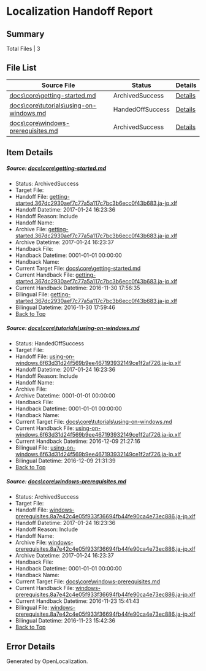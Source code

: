 # <a name='report-top'></a> Localization Handoff Report

## Summary
 Total Files | 3

## File List
 Source File | Status | Details 
 ----------- | ------ | ------- 
 [docs\core\getting-started.md](https://github.com/dotnet/docs/blob/a8019c9fc25ef458aa555743e61cd83a3beb11ed/docs/core/getting-started.md) | ArchivedSuccess | [Details](#5fa4fd69c6f5c427cb60af71b6c608975a8b36c743)
 [docs\core\tutorials\using-on-windows.md](https://github.com/dotnet/docs/blob/a8019c9fc25ef458aa555743e61cd83a3beb11ed/docs/core/tutorials/using-on-windows.md) | HandedOffSuccess | [Details](#446ada6d325a81f9c0078e4771866d99af341aed127)
 [docs\core\windows-prerequisites.md](https://github.com/dotnet/docs/blob/a8019c9fc25ef458aa555743e61cd83a3beb11ed/docs/core/windows-prerequisites.md) | ArchivedSuccess | [Details](#b5c088da7d1155414a08995ae0d72154af891190131)

## Item Details
##### <a name='5fa4fd69c6f5c427cb60af71b6c608975a8b36c743'></a> Source: [docs\core\getting-started.md](https://github.com/dotnet/docs/blob/a8019c9fc25ef458aa555743e61cd83a3beb11ed/docs/core/getting-started.md)
* Status: ArchivedSuccess
* Target File: 
* Handoff File: [getting-started.367dc2930aef7c77a5a117c7bc3b6ecc0f43b683.ja-jp.xlf](https://github.com/dotnet/docs.handoff/blob/59bcc25da5657515abc892065e2f9d8f233e8b8e/ol-handoff/dotnet/docs.ja-jp/master/dotnet-core/getting-started.367dc2930aef7c77a5a117c7bc3b6ecc0f43b683.ja-jp.xlf)
* Handoff Datetime: 2017-01-24 16:23:36
* Handoff Reason: Include
* Handoff Name: 
* Archive File: [getting-started.367dc2930aef7c77a5a117c7bc3b6ecc0f43b683.ja-jp.xlf](https://github.com/dotnet/docs.handoff/blob/c6c4840d0bfe2c1a41d327909496a49a0b172417/ol-archive/dotnet/docs.ja-jp/master/dotnet-core/getting-started.367dc2930aef7c77a5a117c7bc3b6ecc0f43b683.ja-jp.xlf)
* Archive Datetime: 2017-01-24 16:23:37
* Handback File: 
* Handback Datetime: 0001-01-01 00:00:00
* Handback Name: 
* Current Target File: [docs\core\getting-started.md](https://github.com/dotnet/docs.ja-jp/blob/e5349e87906c22a22e0e20845a73497c2e8b0b64/docs/core/getting-started.md)
* Current Handback File: [getting-started.367dc2930aef7c77a5a117c7bc3b6ecc0f43b683.ja-jp.xlf](https://github.com/dotnet/docs.handback/blob/ce6819634dc2d17616396fe5f387c257e6c0e2a5/ol-handback/dotnet/docs.ja-jp/master/ht-p1/getting-started.367dc2930aef7c77a5a117c7bc3b6ecc0f43b683.ja-jp.xlf)
* Current Handback Datetime: 2016-11-30 17:56:35
* Bilingual File: [getting-started.367dc2930aef7c77a5a117c7bc3b6ecc0f43b683.ja-jp.xlf](https://github.com/dotnet/docs.handback/blob/ce6819634dc2d17616396fe5f387c257e6c0e2a5/ol-handback/dotnet/docs.ja-jp/master/ht-p1/getting-started.367dc2930aef7c77a5a117c7bc3b6ecc0f43b683.ja-jp.xlf)
* Bilingual Datetime: 2016-11-30 17:59:46
* [Back to Top](#report-top)

##### <a name='446ada6d325a81f9c0078e4771866d99af341aed127'></a> Source: [docs\core\tutorials\using-on-windows.md](https://github.com/dotnet/docs/blob/a8019c9fc25ef458aa555743e61cd83a3beb11ed/docs/core/tutorials/using-on-windows.md)
* Status: HandedOffSuccess
* Target File: 
* Handoff File: [using-on-windows.6f63d31d24f569b9ee467193932149ce1f2af726.ja-jp.xlf](https://github.com/dotnet/docs.handoff/blob/59bcc25da5657515abc892065e2f9d8f233e8b8e/ol-handoff/dotnet/docs.ja-jp/master/dotnet-core/using-on-windows.6f63d31d24f569b9ee467193932149ce1f2af726.ja-jp.xlf)
* Handoff Datetime: 2017-01-24 16:23:36
* Handoff Reason: Include
* Handoff Name: 
* Archive File: 
* Archive Datetime: 0001-01-01 00:00:00
* Handback File: 
* Handback Datetime: 0001-01-01 00:00:00
* Handback Name: 
* Current Target File: [docs\core\tutorials\using-on-windows.md](https://github.com/dotnet/docs.ja-jp/blob/30e05373ed46ece5ab6a9b00be2003185d06322b/docs/core/tutorials/using-on-windows.md)
* Current Handback File: [using-on-windows.6f63d31d24f569b9ee467193932149ce1f2af726.ja-jp.xlf](https://github.com/dotnet/docs.handback/blob/351a1ed25674ad55a3bbe3ad67eda6ed0d7f87ac/ol-handback/dotnet/docs.ja-jp/master/ht-p1/using-on-windows.6f63d31d24f569b9ee467193932149ce1f2af726.ja-jp.xlf)
* Current Handback Datetime: 2016-12-09 21:27:16
* Bilingual File: [using-on-windows.6f63d31d24f569b9ee467193932149ce1f2af726.ja-jp.xlf](https://github.com/dotnet/docs.handback/blob/351a1ed25674ad55a3bbe3ad67eda6ed0d7f87ac/ol-handback/dotnet/docs.ja-jp/master/ht-p1/using-on-windows.6f63d31d24f569b9ee467193932149ce1f2af726.ja-jp.xlf)
* Bilingual Datetime: 2016-12-09 21:31:39
* [Back to Top](#report-top)

##### <a name='b5c088da7d1155414a08995ae0d72154af891190131'></a> Source: [docs\core\windows-prerequisites.md](https://github.com/dotnet/docs/blob/a8019c9fc25ef458aa555743e61cd83a3beb11ed/docs/core/windows-prerequisites.md)
* Status: ArchivedSuccess
* Target File: 
* Handoff File: [windows-prerequisites.8a7e42c4e05f933f36694fb44fe90ca4e73ec886.ja-jp.xlf](https://github.com/dotnet/docs.handoff/blob/59bcc25da5657515abc892065e2f9d8f233e8b8e/ol-handoff/dotnet/docs.ja-jp/master/dotnet-core/windows-prerequisites.8a7e42c4e05f933f36694fb44fe90ca4e73ec886.ja-jp.xlf)
* Handoff Datetime: 2017-01-24 16:23:36
* Handoff Reason: Include
* Handoff Name: 
* Archive File: [windows-prerequisites.8a7e42c4e05f933f36694fb44fe90ca4e73ec886.ja-jp.xlf](https://github.com/dotnet/docs.handoff/blob/c6c4840d0bfe2c1a41d327909496a49a0b172417/ol-archive/dotnet/docs.ja-jp/master/dotnet-core/windows-prerequisites.8a7e42c4e05f933f36694fb44fe90ca4e73ec886.ja-jp.xlf)
* Archive Datetime: 2017-01-24 16:23:37
* Handback File: 
* Handback Datetime: 0001-01-01 00:00:00
* Handback Name: 
* Current Target File: [docs\core\windows-prerequisites.md](https://github.com/dotnet/docs.ja-jp/blob/a0f21bb994896e73d36a978afe63436ec68497da/docs/core/windows-prerequisites.md)
* Current Handback File: [windows-prerequisites.8a7e42c4e05f933f36694fb44fe90ca4e73ec886.ja-jp.xlf](https://github.com/dotnet/docs.handback/blob/12765c9120ed8951c4355d9039d38b4812c47fb0/ol-handback/dotnet/docs.ja-jp/master/ht-p1/windows-prerequisites.8a7e42c4e05f933f36694fb44fe90ca4e73ec886.ja-jp.xlf)
* Current Handback Datetime: 2016-11-23 15:41:43
* Bilingual File: [windows-prerequisites.8a7e42c4e05f933f36694fb44fe90ca4e73ec886.ja-jp.xlf](https://github.com/dotnet/docs.handback/blob/12765c9120ed8951c4355d9039d38b4812c47fb0/ol-handback/dotnet/docs.ja-jp/master/ht-p1/windows-prerequisites.8a7e42c4e05f933f36694fb44fe90ca4e73ec886.ja-jp.xlf)
* Bilingual Datetime: 2016-11-23 15:42:36
* [Back to Top](#report-top)


## Error Details

Generated by OpenLocalization.
